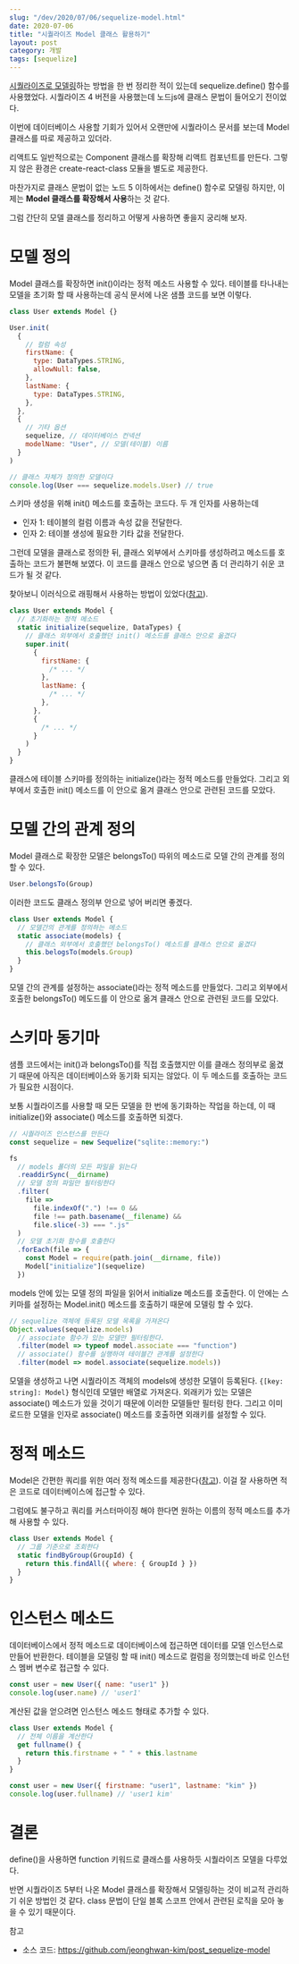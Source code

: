 ```yaml
---
slug: "/dev/2020/07/06/sequelize-model.html"
date: 2020-07-06
title: "시퀄라이즈 Model 클래스 활용하기"
layout: post
category: 개발
tags: [sequelize]
---
```


[시퀄라이즈로 모델링](/sequelize-model/)하는 방법을 한 번 정리한 적이 있는데 sequelize.define() 함수를 사용했었다.
시퀄라이즈 4 버전을 사용했는데 노드js에 클래스 문법이 들어오기 전이었다.

이번에 데이터베이스 사용할 기회가 있어서 오랜만에 시퀄라이스 문서를 보는데 Model 클래스를 따로 제공하고 있더라.

리액트도 일반적으로는 Component 클래스를 확장해 리액트 컴포넌트를 만든다.
그렇지 않은 환경은 create-react-class 모듈을 별도로 제공한다.

마찬가지로 클래스 문법이 없는 노드 5 이하에서는 define() 함수로 모델링 하지만, 이제는 **Model 클래스를 확장해서 사용**하는 것 같다.

그럼 간단히 모델 클래스를 정리하고 어떻게 사용하면 좋을지 궁리해 보자.

# 모델 정의

Model 클래스를 확장하면 init()이라는 정적 메소드 사용할 수 있다.
테이블를 타나내는 모델을 초기화 할 때 사용하는데 공식 문서에 나온 샘플 코드를 보면 이렇다.

```js
class User extends Model {}

User.init(
  {
    // 컬럼 속성
    firstName: {
      type: DataTypes.STRING,
      allowNull: false,
    },
    lastName: {
      type: DataTypes.STRING,
    },
  },
  {
    // 기타 옵션
    sequelize, // 데이터베이스 컨넥션
    modelName: "User", // 모델(테이블) 이름
  }
)

// 클래스 자체가 정의한 모델이다
console.log(User === sequelize.models.User) // true
```

스키마 생성을 위해 init() 메소드를 호출하는 코드다.
두 개 인자를 사용하는데

- 인자 1: 테이블의 컬럼 이름과 속성 값을 전달한다.
- 인자 2: 테이블 생성에 필요한 기타 값을 전달한다.

그런데 모델을 클래스로 정의한 뒤, 클래스 외부에서 스키마를 생성하려고 메소드를 호출하는 코드가 불편해 보였다.
이 코드를 클래스 안으로 넣으면 좀 더 관리하기 쉬운 코드가 될 것 같다.

찾아보니 이러식으로 래핑해서 사용하는 방법이 있었다([참고](https://codewithhugo.com/using-es6-classes-for-sequelize-4-models/)).

```js
class User extends Model {
  // 초기화하는 정적 메소드
  static initialize(sequelize, DataTypes) {
    // 클래스 외부에서 호출했던 init() 메소드를 클래스 안으로 옮겼다
    super.init(
      {
        firstName: {
          /* ... */
        },
        lastName: {
          /* ... */
        },
      },
      {
        /* ... */
      }
    )
  }
}
```

클래스에 테이블 스키마를 정의하는 initialize()라는 정적 메소드를 만들었다.
그리고 외부에서 호출한 init() 메소드를 이 안으로 옮겨 클래스 안으로 관련된 코드를 모았다.

# 모델 간의 관계 정의

Model 클래스로 확장한 모델은 belongsTo() 따위의 메소드로 모델 간의 관계를 정의할 수 있다.

```js
User.belongsTo(Group)
```

이러한 코드도 클래스 정의부 안으로 넣어 버리면 좋겠다.

```js
class User extends Model {
  // 모델간의 관계를 정의하는 메소드
  static associate(models) {
    // 클래스 외부에서 호출했던 belongsTo() 메소드를 클래스 안으로 옮겼다
    this.belogsTo(models.Group)
  }
}
```

모델 간의 관계를 설정하는 associate()라는 정적 메소드를 만들었다.
그리고 외부에서 호출한 belongsTo() 메도드를 이 안으로 옮겨 클래스 안으로 관련된 코드를 모았다.

# 스키마 동기마

샘플 코드에서는 init()과 belongsTo()를 직접 호출했지만 이를 클래스 정의부로 옮겼기 때문에 아직은 데이터베이스와 동기화 되지는 않았다.
이 두 메소드를 호출하는 코드가 필요한 시점이다.

보통 시퀄라이즈를 사용할 때 모든 모델을 한 번에 동기화하는 작업을 하는데, 이 때 initialize()와 associate() 메소드를 호출하면 되겠다.

```js
// 시퀄라이즈 인스턴스를 만든다
const sequelize = new Sequelize("sqlite::memory:")

fs
  // models 폴더의 모든 파일을 읽는다
  .readdirSync(__dirname)
  // 모델 정의 파일만 필터링한다
  .filter(
    file =>
      file.indexOf(".") !== 0 &&
      file !== path.basename(__filename) &&
      file.slice(-3) === ".js"
  )
  // 모델 초기화 함수를 호출한다
  .forEach(file => {
    const Model = require(path.join(__dirname, file))
    Model["initialize"](sequelize)
  })
```

models 안에 있는 모델 정의 파일을 읽어서 initialize 메소드를 호출한다.
이 안에는 스키마를 설정하는 Model.init() 메소드를 호출하기 때문에 모델링 할 수 있다.

```js
// sequelize 객체에 등록된 모델 목록을 가져온다
Object.values(sequelize.models)
  // associate 함수가 있는 모델만 필터링한다.
  .filter(model => typeof model.associate === "function")
  // associate() 함수를 실행하여 테이블간 관계를 설정한다
  .filter(model => model.associate(sequelize.models))
```

모델을 생성하고 나면 시퀄라이즈 객체의 models에 생성한 모델이 등록된다.
`{[key: string]: Model}` 형식인데 모델만 배열로 가져온다.
외래키가 있는 모델은 associate() 메소드가 있을 것이기 때문에 이러한 모델들만 필터링 한다.
그리고 이미 로드한 모델을 인자로 associate() 메소드를 호출하면 외래키를 설정할 수 있다.

# 정적 메소드

Model은 간편한 쿼리를 위한 여러 정적 메소드를 제공한다([참고](https://sequelize.org/master/class/lib/model.js~Model.html)).
이걸 잘 사용하면 적은 코드로 데이터베이스에 접근할 수 있다.

그럼에도 불구하고 쿼리를 커스터마이징 해야 한다면 원하는 이름의 정적 메소드를 추가해 사용할 수 있다.

```js
class User extends Model {
  // 그룹 기준으로 조회한다
  static findByGroup(GroupId) {
    return this.findAll({ where: { GroupId } })
  }
}
```

# 인스턴스 메소드

데이터베이스에서 정적 메소드로 데이터베이스에 접근하면 데이터를 모델 인스턴스로 만들어 반환한다.
테이블을 모델링 할 때 init() 메소드로 컬럼을 정의했는데 바로 인스턴스 멤버 변수로 접근할 수 있다.

```js
const user = new User({ name: "user1" })
console.log(user.name) // 'user1'
```

계산된 값을 얻으려면 인스턴스 메소드 형태로 추가할 수 있다.

```js
class User extends Model {
  // 전체 이름을 계산한다
  get fullname() {
    return this.firstname + " " + this.lastname
  }
}

const user = new User({ firstname: "user1", lastname: "kim" })
console.log(user.fullname) // 'user1 kim'
```

# 결론

define()을 사용하면 function 키워드로 클래스를 사용하듯 시퀄라이즈 모델을 다루었다.

반면 시퀄라이즈 5부터 나온 Model 클래스를 확장해서 모델링하는 것이 비교적 관리하기 쉬운 방법인 것 같다.
class 문법이 단일 블록 스코프 안에서 관련된 로직을 모아 놓을 수 있기 때문이다.

참고

- 소스 코드: https://github.com/jeonghwan-kim/post_sequelize-model
